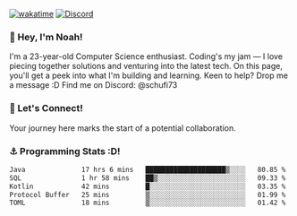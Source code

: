 [![wakatime](https://wakatime.com/badge/user/018b5c7c-fde2-4105-aa96-f5c758abb0a2.svg)](https://wakatime.com/@018b5c7c-fde2-4105-aa96-f5c758abb0a2)
[![Discord](https://img.shields.io/badge/Discord-5865F2?style=flat&logo=discord&logoColor=white)](https://discord.gg/eAW8AGXaGu)



### 👋 Hey, I'm Noah!
I'm a 23-year-old Computer Science enthusiast. Coding's my jam — I love piecing together solutions and venturing into the latest tech. On this page, you'll get a peek into what I'm building and learning. Keen to help? Drop me a message :D 
Find me on Discord: @schufi73

### 🤝 Let's Connect!
Your journey here marks the start of a potential collaboration.

### ⚓ Programming Stats :D!
<!--START_SECTION:waka-->

```txt
Java              17 hrs 6 mins   ████████████████████▒░░░░   80.85 %
SQL               1 hr 58 mins    ██▒░░░░░░░░░░░░░░░░░░░░░░   09.33 %
Kotlin            42 mins         █░░░░░░░░░░░░░░░░░░░░░░░░   03.35 %
Protocol Buffer   25 mins         ▒░░░░░░░░░░░░░░░░░░░░░░░░   01.99 %
TOML              18 mins         ▒░░░░░░░░░░░░░░░░░░░░░░░░   01.42 %
```

<!--END_SECTION:waka-->
